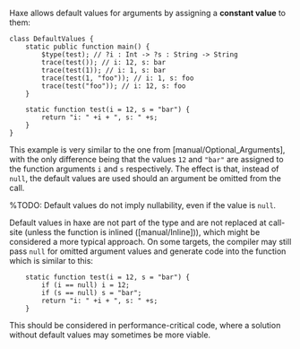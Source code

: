 Haxe allows default values for arguments by assigning a **constant value** to them:

```
class DefaultValues {
	static public function main() {
		$type(test); // ?i : Int -> ?s : String -> String
		trace(test()); // i: 12, s: bar
		trace(test(1)); // i: 1, s: bar
		trace(test(1, "foo")); // i: 1, s: foo
		trace(test("foo")); // i: 12, s: foo
	}
		
	static function test(i = 12, s = "bar") {
		return "i: " +i + ", s: " +s;
	}
}
```
This example is very similar to the one from [manual/Optional_Arguments], with the only difference being that the values `12` and `"bar"` are assigned to the function arguments `i` and `s` respectively. The effect is that, instead of `null`, the default values are used should an argument be omitted from the call.

%TODO: Default values do not imply nullability, even if the value is `null`. 

Default values in haxe are not part of the type and are not replaced at call-site (unless the function is inlined ([manual/Inline])), which might be considered a more typical approach. On some targets, the compiler may still pass `null` for omitted argument values and generate code into the function which is similar to this:
```
	static function test(i = 12, s = "bar") {
		if (i == null) i = 12;
		if (s == null) s = "bar";
		return "i: " +i + ", s: " +s;
	}
```
This should be considered in performance-critical code, where a solution without default values may sometimes be more viable.
